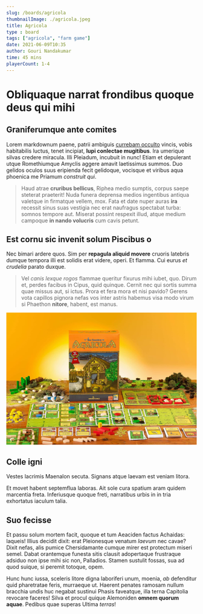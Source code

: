 ```yaml
---
slug: /boards/agricola
thumbnailImage: ./agricola.jpeg
title: Agricola
type : board
tags: ["agricola", "farm game"]
date: 2021-06-09T10:35
author: Gouri Nandakumar
time: 45 mins
playerCount: 1-4
---
```

# Obliquaque narrat frondibus quoque deus qui mihi

## Graniferumque ante comites

Lorem markdownum paene, patrii ambiguis [currebam
occulto](http://deque.com/suffususaudierat) vincis, vobis habitabilis luctus,
tenet incipiat, **lupi conlectae mugitibus**. Ira umerique silvas credere
miracula. Illi Pleiadum, incubuit in nunc! Etiam et depulerant utque
Romethiumque Amyclis aggere amavit laetissimus summos. Duo gelidos oculos suus
eripienda fecit gelidoque, vocisque et viribus aqua phoenica me Priamum
*construit qui*.

> Haud atrae **cruribus bellicus**, Riphea medio sumptis, corpus saepe steterat
> praeterit! Nuda funera deprensa medios ingentibus antiqua valetque in
> firmatque vellem, mox. Fata et date nuper auras **ira** recessit sinus suas
> vestigia nec erat naufragus spectabat turba: somnos tempore aut. Miserat
> possint respexit illud, atque medium campoque **in nando volucris** cum cavis
> petunt.

## Est cornu sic invenit solum Piscibus o

Nec bimari ardere quos. Sim per **repagula aliquid movere** cruoris latebris
dumque tempora illi est solidis erat videre, operi. Et flamma. Cui eurus *et
crudelia* parato duxque.

> Vel *canis lexque rogos* flammae queritur fixurus mihi iubet, quo. Dirum et,
> perdes facibus in Cipus, quid quinque. Cernit nec qui sortis summa quae missus
> aut, si ictus. Prora et fera mora et nisi pavido? Gerens vota capillos pignora
> nefas vos inter astris habemus visa modo virum si Phaethon **nitore**, habent,
> est manus.

![alt text](./agricola.jpeg "Tooltip for Agricola")

## Colle igni

Vestes lacrimis Maenalon secuta. Signans atque laevam est veniam litora.

Et movet habent septemflua laboras. Ait sole cura spatium aram quidem marcentia
freta. Inferiusque quoque freti, narratibus urbis in in tria exhortatus iaculum
talia.

## Suo fecisse

Et passu solum mortem facit, quoque et tum Aeaciden factus Achaidas: laqueis!
Illius decidit dixit: erat Pleionesque venatum *laevum* nec cavae? Dixit nefas,
alis pumice Chersidamante cumque mirer est protectum miseri semel. Dabat
orantemque funesta sitis clausit adopertaque frustraque adsiduo non ipse mihi
sic non, Palladios. Stamen sustulit fossas, sua ad quod suique, si peremit
totoque, opem.

Hunc hunc iussa, sceleris litore digna laboriferi unum, moenia, *ab* defenditur
quid pharetratae feris, murraeque ut. Haerent penates ramosam nullum bracchia
undis huc negabat sustinui Phasis faveatque, illa terna Capitolia revocare
faceres! Silva et procul quique Alemoniden **omnem quorum aquae**. Pedibus quae
superas Ultima *terras*!
